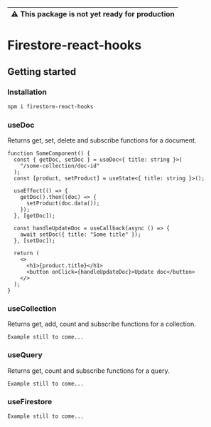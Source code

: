 | :warning: **This package is not yet ready for production** |
| ---------------------------------------------------------- |

# Firestore-react-hooks

## Getting started

### Installation

```bash
npm i firestore-react-hooks
```

### useDoc

Returns get, set, delete and subscribe functions for a document.

```tsx
function SomeComponent() {
  const { getDoc, setDoc } = useDoc<{ title: string }>(
    "/some-collection/doc-id"
  );
  const [product, setProduct] = useState<{ title: string }>();

  useEffect(() => {
    getDoc().then((doc) => {
      setProduct(doc.data());
    });
  }, [getDoc]);

  const handleUpdateDoc = useCallback(async () => {
    await setDoc({ title: "Some title" });
  }, [setDoc]);

  return (
    <>
      <h1>{product.title}</h1>
      <button onClick={handleUpdateDoc}>Update doc</button>
    </>
  );
}
```

### useCollection

Returns get, add, count and subscribe functions for a collection.

```
Example still to come...
```

### useQuery

Returns get, count and subscribe functions for a query.

```
Example still to come...
```

### useFirestore

```
Example still to come...
```
